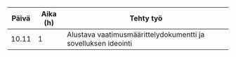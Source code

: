 Päivä   | Aika (h)| Tehty työ   
--- | --- | ---   
10.11 | 1 | Alustava vaatimusmäärittelydokumentti ja sovelluksen ideointi